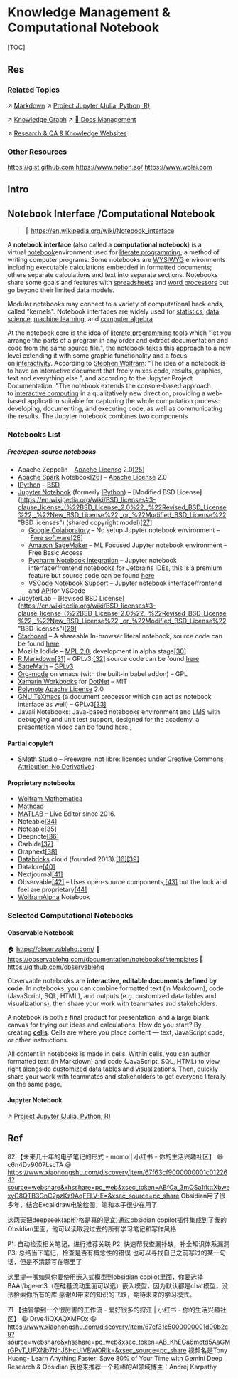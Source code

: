 # Knowledge Management & Computational Notebook

[TOC]



## Res
### Related Topics
↗ [Markdown](../../👩‍💻%20Computer%20Languages%20&%20Programming%20Methodology/Other%20Languages%20for%20Specific%20Areas/🪁%20DSL(Domain%20Specific%20Languages)%20&%20GPL(General%20Purpose%20Languages)/Markup%20Languages/Markdown.md)
↗ [Project Jupyter (Julia, Python, R)](../../👩‍💻%20Computer%20Languages%20&%20Programming%20Methodology/Interpreted%20Languages/🐍%20Python/Python%20Applications%20&%20Programming/Python%20GUI%20Application/Project%20Jupyter%20(Julia,%20Python,%20R).md)

↗ [Knowledge Graph](../../../Data-Oriented%20&%20Human-Centered%20Technologies/Data%20Science/⛏️%20Data%20Mining/Knowledge%20Graph/Knowledge%20Graph.md)
↗ [📇 Docs Management](../../🥷🏼%20Operating%20Systems%20&%20Kernels%20(Engineering%20Part)/Linux%20(Derived%20From%20UNIX%20Family)/Linux%20Free%20Software%20&%20OSS%20(Open%20Source%20Software)/Text%20&%20File%20&%20Dir%20Management/📇%20Docs%20Management.md)

↗ [Research & QA & Knowledge Websites](../🔍%20Web%20Content%20Search%20Services%20&%20Wiki%20Projects%20&%20Wikimedia%20Foundation%20(WMF)/Research%20&%20QA%20&%20Knowledge%20Websites.md)


### Other Resources
https://gist.github.com
https://www.notion.so/
https://www.wolai.com



## Intro



## Notebook Interface /Computational Notebook
> 🔗 https://en.wikipedia.org/wiki/Notebook_interface

A **notebook interface** (also called a **computational notebook**) is a virtual [notebook](https://en.wikipedia.org/wiki/Notebook "Notebook")environment used for [literate programming](https://en.wikipedia.org/wiki/Literate_programming "Literate programming"), a method of writing computer programs. Some notebooks are [WYSIWYG](https://en.wikipedia.org/wiki/WYSIWYG "WYSIWYG") environments including executable calculations embedded in formatted documents; others separate calculations and text into separate sections. Notebooks share some goals and features with [spreadsheets](https://en.wikipedia.org/wiki/Spreadsheet "Spreadsheet") and [word processors](https://en.wikipedia.org/wiki/Word_processor "Word processor") but go beyond their limited data models.

Modular notebooks may connect to a variety of computational back ends, called "kernels". Notebook interfaces are widely used for [statistics](https://en.wikipedia.org/wiki/Computational_statistics "Computational statistics"), [data science](https://en.wikipedia.org/wiki/Data_science "Data science"), [machine learning](https://en.wikipedia.org/wiki/Machine_learning "Machine learning"), and [computer algebra](https://en.wikipedia.org/wiki/Computer_algebra "Computer algebra")

At the notebook core is the idea of [literate programming tools](https://en.wikipedia.org/wiki/Literate_programming "Literate programming") which "let you arrange the parts of a program in any order and extract documentation and code from the same source file.", the notebook takes this approach to a new level extending it with some graphic functionality and a focus on [interactivity](https://en.wikipedia.org/wiki/Interactive_computing "Interactive computing"). According to [Stephen Wolfram](https://en.wikipedia.org/wiki/Stephen_Wolfram "Stephen Wolfram"): "The idea of a notebook is to have an interactive document that freely mixes code, results, graphics, text and everything else.", and according to the Jupyter Project Documentation: "The notebook extends the console-based approach to [interactive computing](https://en.wikipedia.org/wiki/Interactive_computing "Interactive computing") in a qualitatively new direction, providing a web-based application suitable for capturing the whole computation process: developing, documenting, and executing code, as well as communicating the results. The Jupyter notebook combines two components


### Notebooks List
##### Free/open-source notebooks
- Apache Zeppelin – [Apache License](https://en.wikipedia.org/wiki/Apache_License "Apache License") 2.0[[25]](https://en.wikipedia.org/wiki/Notebook_interface#cite_note-25)
- [Apache Spark](https://en.wikipedia.org/wiki/Apache_Spark "Apache Spark") Notebook[[26]](https://en.wikipedia.org/wiki/Notebook_interface#cite_note-26) – [Apache License](https://en.wikipedia.org/wiki/Apache_License "Apache License") 2.0
- [IPython](https://en.wikipedia.org/wiki/IPython "IPython") – [BSD](https://en.wikipedia.org/wiki/BSD_licenses "BSD licenses")
- [Jupyter Notebook](https://en.wikipedia.org/wiki/Project_Jupyter#Jupyter_Notebook "Project Jupyter") (formerly [IPython](https://en.wikipedia.org/wiki/IPython "IPython")) – [Modified BSD License](https://en.wikipedia.org/wiki/BSD_licenses#3-clause_license_(%22BSD_License_2.0%22,_%22Revised_BSD_License%22,_%22New_BSD_License%22,_or_%22Modified_BSD_License%22 "BSD licenses") (shared copyright model)[[27]](https://en.wikipedia.org/wiki/Notebook_interface#cite_note-27)
    - [Google Colaboratory](https://colab.research.google.com/notebooks/intro.ipynb) – No setup Jupyter notebook environment – [Free software](https://en.wikipedia.org/wiki/Free_software "Free software")[[28]](https://en.wikipedia.org/wiki/Notebook_interface#cite_note-28)
    - [Amazon SageMaker](https://aws.amazon.com/sagemaker/) – ML Focused Jupyter notebook environment – Free Basic Access
    - [Pycharm Notebook Integration](https://www.jetbrains.com/help/pycharm/jupyter-notebook-support.html) – Jupyter notebook interface/frontend notebooks for Jetbrains IDEs, this is a premium feature but source code can be found [here](https://github.com/JetBrains/intellij-ipnb)
    - [VSCode Notebook Support](https://code.visualstudio.com/docs/python/jupyter-support) – Jupyter notebook interface/frontend and [API](https://code.visualstudio.com/api/extension-guides/notebook)for VSCode
- JupyterLab – [Revised BSD License](https://en.wikipedia.org/wiki/BSD_licenses#3-clause_license_(%22BSD_License_2.0%22,_%22Revised_BSD_License%22,_%22New_BSD_License%22,_or_%22Modified_BSD_License%22 "BSD licenses")[[29]](https://en.wikipedia.org/wiki/Notebook_interface#cite_note-29)
- [Starboard](https://starboard.gg/) – A shareable In-browser literal notebook, source code can be found [here](https://github.com/gzuidhof/starboard-notebook)
- Mozilla Iodide – [MPL 2.0](https://en.wikipedia.org/wiki/Mozilla_Public_License "Mozilla Public License"); development in alpha stage[[30]](https://en.wikipedia.org/wiki/Notebook_interface#cite_note-30)
- [R Markdown](https://rmarkdown.rstudio.com/)[[31]](https://en.wikipedia.org/wiki/Notebook_interface#cite_note-31) – GPLv3;[[32]](https://en.wikipedia.org/wiki/Notebook_interface#cite_note-32) source code can be found [here](https://github.com/rstudio/rmarkdown)
- [SageMath](https://en.wikipedia.org/wiki/SageMath "SageMath") – [GPLv3](https://en.wikipedia.org/wiki/GPLv3 "GPLv3")
- [Org-mode](https://en.wikipedia.org/wiki/Org-mode "Org-mode") on emacs (with the built-in babel addon) – GPL
- [Xamarin Workbooks](https://docs.microsoft.com/en-us/xamarin/tools/workbooks/) for [DotNet](https://en.wikipedia.org/wiki/DotNet_Core "DotNet Core") – MIT
- [Polynote](https://polynote.org/) [Apache License](https://en.wikipedia.org/wiki/Apache_License "Apache License") 2.0
- [GNU TeXmacs](https://en.wikipedia.org/wiki/GNU_TeXmacs "GNU TeXmacs") (a document processor which can act as notebook interface as well) – GPLv3[[33]](https://en.wikipedia.org/wiki/Notebook_interface#cite_note-33)
- Javalí Notebooks: Java-based notebooks environment and [LMS](https://en.wikipedia.org/wiki/Learning_management_system "Learning management system") with debugging and unit test support, designed for the academy, a presentation video can be found [here](https://www.youtube.com/watch?v=SmprxYB86mg).,
#### Partial copyleft
- [SMath Studio](https://en.wikipedia.org/wiki/SMath_Studio "SMath Studio") – Freeware, not libre: licensed under [Creative Commons Attribution-No Derivatives](https://en.wikipedia.org/wiki/Creative_Commons_licenses "Creative Commons licenses")
#### Proprietary notebooks
- [Wolfram Mathematica](https://en.wikipedia.org/wiki/Wolfram_Mathematica "Wolfram Mathematica")
- [Mathcad](https://en.wikipedia.org/wiki/Mathcad "Mathcad")
- [MATLAB](https://en.wikipedia.org/wiki/MATLAB "MATLAB") – Live Editor since 2016.
- Noteable[[34]](https://en.wikipedia.org/wiki/Notebook_interface#cite_note-34)
- [Noteable](https://en.wikipedia.org/w/index.php?title=Noteable&action=edit&redlink=1 "Noteable (page does not exist)")[[35]](https://en.wikipedia.org/wiki/Notebook_interface#cite_note-35)
- Deepnote[[36]](https://en.wikipedia.org/wiki/Notebook_interface#cite_note-36)
- Carbide[[37]](https://en.wikipedia.org/wiki/Notebook_interface#cite_note-37)
- Graphext[[38]](https://en.wikipedia.org/wiki/Notebook_interface#cite_note-38)
- [Databricks](https://en.wikipedia.org/wiki/Databricks "Databricks") cloud (founded 2013).[[16]](https://en.wikipedia.org/wiki/Notebook_interface#cite_note-:0-16)[[39]](https://en.wikipedia.org/wiki/Notebook_interface#cite_note-39)
- Datalore[[40]](https://en.wikipedia.org/wiki/Notebook_interface#cite_note-40)
- Nextjournal[[41]](https://en.wikipedia.org/wiki/Notebook_interface#cite_note-41)
- Observable[[42]](https://en.wikipedia.org/wiki/Notebook_interface#cite_note-42) – Uses open-source components,[[43]](https://en.wikipedia.org/wiki/Notebook_interface#cite_note-43) but the look and feel are proprietary[[44]](https://en.wikipedia.org/wiki/Notebook_interface#cite_note-44)
- [WolframAlpha](https://en.wikipedia.org/wiki/WolframAlpha "WolframAlpha") Notebook


### Selected Computational Notebooks
#### Observable Notebook
🏠 https://observablehq.com/
📂 https://observablehq.com/documentation/notebooks/#templates
🚧 https://github.com/observablehq

Observable notebooks are **interactive, editable documents defined by code**. In notebooks, you can combine formatted text (in Markdown), code (JavaScript, SQL, HTML), and outputs (e.g. customized data tables and visualizations), then share your work with teammates and stakeholders.

A notebook is both a final product for presentation, and a large blank canvas for trying out ideas and calculations. How do you start? By creating **[cells](https://observablehq.com/documentation/cells/)**. Cells are where you place content — text, JavaScript code, or other instructions.

All content in notebooks is made in cells. Within cells, you can author formatted text (in Markdown) and code (JavaScript, SQL, HTML) to view right alongside customized data tables and visualizations. Then, quickly share your work with teammates and stakeholders to get everyone literally on the same page.
#### Jupyter Notebook
↗ [Project Jupyter (Julia, Python, R)](../../👩‍💻%20Computer%20Languages%20&%20Programming%20Methodology/Interpreted%20Languages/🐍%20Python/Python%20Applications%20&%20Programming/Python%20GUI%20Application/Project%20Jupyter%20(Julia,%20Python,%20R).md)



## Ref
[Notebook interface | Wikipedia]: https://en.wikipedia.org/wiki/Notebook_interface

82 【未来几十年的电子笔记的形式 - momo | 小红书 - 你的生活兴趣社区】 😆 c6n4Dv9007LscTA 😆 https://www.xiaohongshu.com/discovery/item/67f63cf9000000001c012264?source=webshare&xhsshare=pc_web&xsec_token=ABfCa_3mOSa1fkttXbwexyG8QTB3GnC2pzKz9AqFELV-E=&xsec_source=pc_share
Obsidian用了很多年，结合Excalidraw电脑绘图，笔和本子很少在用了
	
这两天把deepseek(api价格是真的便宜)通过obsidian copilot插件集成到了我的Obsidian里面，他可以读取我过去的所有学习笔记和写作风格
	
P1: 自动检索相关笔记，进行推荐关联
P2: 快速帮我查漏补缺，补全知识体系漏洞
P3: 总结当下笔记，检查是否有概念性的错误
也可以寻找自己之前写过的某一句话，但是不清楚写在哪里了
	
这里提一嘴如果你要使用嵌入式模型到obsidian copilot里面，你要选择BAAI/bge-m3（在硅基流动里面可以选）嵌入模型，因为默认都是chat模型，没法检索你所有的库
感谢AI带来的知识的飞跃，期待未来的学习模式。

71 【油管学到一个很厉害的工作流 - 爱好很多的狩江 | 小红书 - 你的生活兴趣社区】 😆 Drve4iQXAQXMFOx 😆 https://www.xiaohongshu.com/discovery/item/67ef31c5000000001d00b2c9?source=webshare&xhsshare=pc_web&xsec_token=AB_KhEGa6motd5AaGMrGPvT_UFXNb7NhJ6HcUIVBWORlk=&xsec_source=pc_share
视频名是Tony Huang- Learn Anything Faster: Save 80% of Your Time with Gemini Deep Research & Obsidian
我也来推荐一个超棒的AI领域博主：Andrej Karpathy